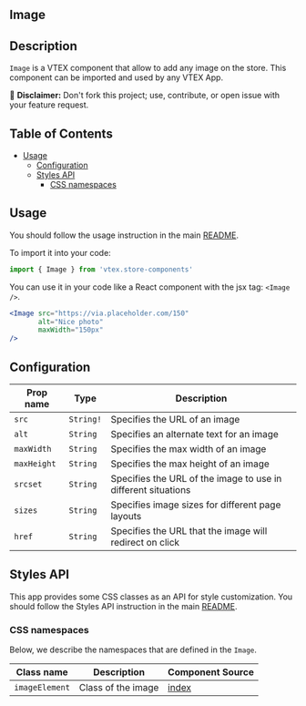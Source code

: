 ## Image

## Description

`Image` is a VTEX component that allow to add any image on the store. This component can be imported and used by any VTEX App.

:loudspeaker: **Disclaimer:** Don't fork this project; use, contribute, or open issue with your feature request.

## Table of Contents
- [Usage](#usage)
  - [Configuration](#configuration)
  - [Styles API](#styles-api)
    - [CSS namespaces](#css-namespaces)

## Usage

You should follow the usage instruction in the main [README](https://github.com/vtex-apps/store-components/blob/master/README.md#usage).

To import it into your code:
```js
import { Image } from 'vtex.store-components'
```

You can use it in your code like a React component with the jsx tag: `<Image />`.
```jsx
<Image src="https://via.placeholder.com/150"
       alt="Nice photo"
       maxWidth="150px"
/>
```

## Configuration

| Prop name     | Type       | Description                                                                |
| ------------- | ---------- | -------------------------------------------------------------------------- |
| `src`         | `String!`  | Specifies the URL of an image                                              |
| `alt`         | `String`   | Specifies an alternate text for an image                                   |
| `maxWidth`    | `String`   | Specifies the max width of an image                                        |
| `maxHeight`   | `String`   | Specifies the max height of an image                                       |
| `srcset`      | `String`   | Specifies the URL of the image to use in different situations              |
| `sizes`       | `String`   | Specifies image sizes for different page layouts                           |
| `href`        | `String`   | Specifies the URL that the image will redirect on click                    |

## Styles API

This app provides some CSS classes as an API for style customization. You should follow the Styles API instruction in the main [README](https://github.com/vtex-apps/store-components/blob/master/README.md#styles-api).

### CSS namespaces
Below, we describe the namespaces that are defined in the `Image`.

Class name    | Description        | Component Source                          |
------------- | ------------------ | ----------------------------------------- |
`imageElement`| Class of the image | [index](/react/components/Image/index.js) |
